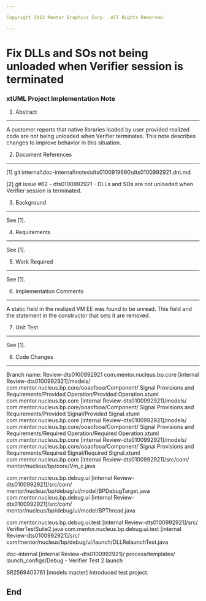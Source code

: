 ```yaml
---

Copyright 2013 Mentor Graphics Corp.  All Rights Reserved.

---
```


# Fix DLLs and SOs not being unloaded when Verifier session is terminated
### xtUML Project Implementation Note

1. Abstract
-----------
A customer reports that native libraries loaded by user provided realized
code are not being unloaded when Verifier terminates. This note describes
changes to improve behavior in this situation.

2. Document References
----------------------
[1] git:internal\doc-internal\notes\dts0100919690\dts0100992921.dnt.md

[2] git issue #62 - dts0100992921 - DLLs and SOs are not unloaded when
    Verifier session is terminated.

3. Background
-------------
See [1].

4. Requirements
---------------
See [1].

5. Work Required
----------------
See [1].

6. Implementation Comments
--------------------------
A static field in the realized VM EE was found to be unread. This field and the
statement in the constructor that sets it are removed.

7. Unit Test
------------
See [1].

8. Code Changes
---------------
Branch name: Review-dts0100992921
com.mentor.nucleus.bp.core [internal Review-dts0100992921]/models/
    com.mentor.nucleus.bp.core/ooaofooa/Component/
    Signal Provisions and Requirements/Provided Operation/Provided Operation.xtuml
com.mentor.nucleus.bp.core [internal Review-dts0100992921]/models/
    com.mentor.nucleus.bp.core/ooaofooa/Component/
    Signal Provisions and Requirements/Provided Signal/Provided Signal.xtuml
com.mentor.nucleus.bp.core [internal Review-dts0100992921]/models/
    com.mentor.nucleus.bp.core/ooaofooa/Component/
    Signal Provisions and Requirements/Required Operation/Required Operation.xtuml
com.mentor.nucleus.bp.core [internal Review-dts0100992921]/models/
    com.mentor.nucleus.bp.core/ooaofooa/Component/
    Signal Provisions and Requirements/Required Signal/Required Signal.xtuml
com.mentor.nucleus.bp.core [internal Review-dts0100992921]/src/com/
    mentor/nucleus/bp/core/Vm_c.java

com.mentor.nucleus.bp.debug.ui [internal Review-dts0100992921]/src/com/
    mentor/nucleus/bp/debug/ui/model/BPDebugTarget.java
com.mentor.nucleus.bp.debug.ui [internal Review-dts0100992921]/src/com/
    mentor/nucleus/bp/debug/ui/model/BPThread.java

com.mentor.nucleus.bp.debug.ui.test [internal Review-dts0100992921]/src/
    VerifierTestSuite2.java
com.mentor.nucleus.bp.debug.ui.test [internal Review-dts0100992921]/src/
    com/mentor/nucleus/bp/debug/ui/launch/DLLRelaunchTest.java

doc-internal [internal Review-dts0100992921]/ process/templates/
    launch_configs/Debug - Verifier Test 2.launch

SR2569403761 [models master] Introduced test project.

End
---

